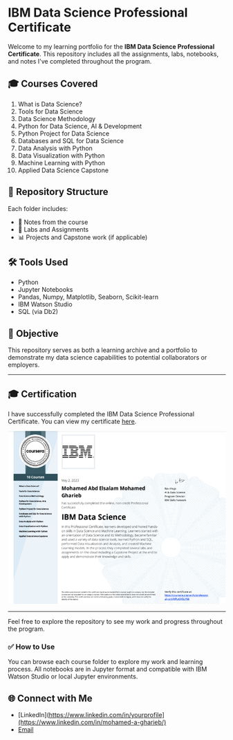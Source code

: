 # IBM Data Science Professional Certificate

Welcome to my learning portfolio for the **IBM Data Science Professional Certificate**. This repository includes all the assignments, labs, notebooks, and notes I've completed throughout the program.

## 🎓 Courses Covered

1. What is Data Science?
2. Tools for Data Science
3. Data Science Methodology
4. Python for Data Science, AI & Development
5. Python Project for Data Science
6. Databases and SQL for Data Science
7. Data Analysis with Python
8. Data Visualization with Python
9. Machine Learning with Python
10. Applied Data Science Capstone

## 📁 Repository Structure

Each folder includes:
- 📘 Notes from the course
- 🧪 Labs and Assignments
- 📊 Projects and Capstone work (if applicable)

## 🛠️ Tools Used

- Python
- Jupyter Notebooks
- Pandas, Numpy, Matplotlib, Seaborn, Scikit-learn
- IBM Watson Studio
- SQL (via Db2)

## 📌 Objective

This repository serves as both a learning archive and a portfolio to demonstrate my data science capabilities to potential collaborators or employers.

---

## 🎓 Certification

I have successfully completed the IBM Data Science Professional Certificate. You can view my certificate [here](https://www.coursera.org/account/accomplishments/specialization/9JPL43YELY5B).

<p align="center">
  <a href="https://coursera.org/share/9b4de008db0f2878d16544ad71bc671c">
    <img src="./Certificate.png" alt="Coursera Certificate" height="400">
  </a>
</p>

---

Feel free to explore the repository to see my work and progress throughout the program.

### ✅ How to Use

You can browse each course folder to explore my work and learning process. All notebooks are in Jupyter format and compatible with IBM Watson Studio or local Jupyter environments.

## 🌐 Connect with Me

- [LinkedIn](https://www.linkedin.com/in/yourprofile](https://www.linkedin.com/in/mohamed-a-gharieb/)
- [Email](mailto:mo4u2030@gmail.com)


